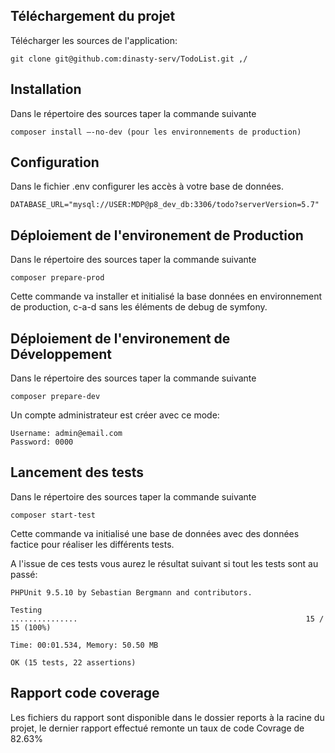 
## Téléchargement du projet

Télécharger les sources de l'application:

    git clone git@github.com:dinasty-serv/TodoList.git ,/


## Installation
Dans le répertoire des sources taper la commande suivante

    composer install –-no-dev (pour les environnements de production)


## Configuration
Dans le fichier .env configurer les accès à votre base de données.

    DATABASE_URL="mysql://USER:MDP@p8_dev_db:3306/todo?serverVersion=5.7"


## Déploiement de l'environement de Production
Dans le répertoire des sources taper la commande suivante

    composer prepare-prod

Cette commande va installer et initialisé la base données en environnement de production, c-a-d sans les éléments de debug de symfony.


## Déploiement de l'environement de Développement
Dans le répertoire des sources taper la commande suivante

    composer prepare-dev


Un compte administrateur est créer avec ce mode:

    Username: admin@email.com
    Password: 0000

## Lancement des tests

Dans le répertoire des sources taper la commande suivante

    composer start-test
Cette commande va initialisé une base de données avec des données factice pour réaliser les différents tests. 

A l'issue de ces tests vous aurez le résultat suivant si tout les tests sont au passé: 
    
    PHPUnit 9.5.10 by Sebastian Bergmann and contributors.

    Testing
    ...............                                                   15 / 15 (100%)

    Time: 00:01.534, Memory: 50.50 MB

    OK (15 tests, 22 assertions)

## Rapport code coverage
Les fichiers du rapport sont disponible dans le dossier reports à la racine du projet, le dernier rapport effectué remonte un taux de code Covrage de 82.63% 
